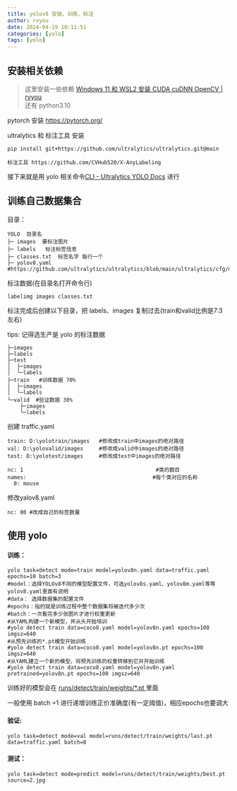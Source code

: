 ```yaml
---
title: yolov8 安装、训练、标注
author: rvyou
date: 2024-04-19 10:11:51
categories: [yolo]
tags: [yolo]
---
```



## 安装相关依赖

> 这里安装一些依赖 [Windows 11 和 WSL2 安装 CUDA cuDNN OpenCV | rvyou](/posts/CUDA-cuDNN-OpenCV/)   
> 还有 python3.10

 pytorch 安装 https://pytorch.org/

ultralytics 和 标注工具 安装

```shell
pip install git+https://github.com/ultralytics/ultralytics.git@main

标注工具 https://github.com/CVHub520/X-AnyLabeling
```

接下来就是用 yolo 相关命令[CLI - Ultralytics YOLO Docs](https://docs.ultralytics.com/usage/cli/#predict) 进行

## 训练自己数据集合

目录：

```shell
YOLO  目录名
├─ images  要标注图片
├─ labels   标注标签信息
├─ classes.txt  标签名字 每行一个
├─ yolov8.yaml  #https://github.com/ultralytics/ultralytics/blob/main/ultralytics/cfg/models/v8/yolov8.yamlhttps://github.com/ultralytics/ultralytics/blob/main/ultralytics/cfg/models/v8/yolov8.yaml
```

标注数据(在目录名打开命令行)

```shell
labelimg images classes.txt
```

标注完成后创建以下目录，把 labels、images 复制过去(train和valid比例是7:3 左右)

tips: 记得选生产是 yolo 的标注数据

```shell
├─images
├─labels
├─test
│  ├─images
│  └─labels
├─train   #训练数据 70%
│  ├─images
│  └─labels
└─valid  #验证数据 30%
    ├─images
    └─labels
```

创建 traffic.yaml

```vim
train: D:\yolotrain/images   #修改成train中images的绝对路径
val: D:\yolovalid/images     #修改成valid中images的绝对路径
test: D:\yolotest/images     #修改成test中images的绝对路径

nc: 1                                          #类的数目
names:                                        #每个类对应的名称
  0: mouse
```

修改yalov8.yaml

```vim
nc: 80 #改成自己的标签数量
```

## 使用 yolo

#### 训练：

```shell
yolo task=detect mode=train model=yolov8n.yaml data=traffic.yaml epochs=10 batch=3
#model：选择YOLOv8不同的模型配置文件，可选yolov8s.yaml、yolov8m.yaml等等 yolov8.yaml里面有说明
#data： 选择数据集的配置文件
#epochs：指的就是训练过程中整个数据集将被迭代多少次
#batch：一次看完多少张图片才进行权重更新
#从YAML构建一个新模型，并从头开始培训
#yolo detect train data=coco8.yaml model=yolov8n.yaml epochs=100 imgsz=640
#从预先训练的*.pt模型开始训练
#yolo detect train data=coco8.yaml model=yolov8n.pt epochs=100 imgsz=640
#从YAML建立一个新的模型，将预先训练的权重转移到它并开始训练
#yolo detect train data=coco8.yaml model=yolov8n.yaml pretrained=yolov8n.pt epochs=100 imgsz=640
```

训练好的模型会在  <u> runs/detect/train/weights/*.pt </u> 里面

一般使用 batch =1 进行递增训练正价准确度(有一定阈值)，相应epochs也要调大

#### 验证:

```shell
yolo task=detect mode=val model=runs/detect/train/weights/last.pt data=traffic.yaml batch=8
```


#### 测试：

```shell
yolo task=detect mode=predict model=runs/detect/train/weights/best.pt source=2.jpg
```

